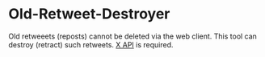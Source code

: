 # Old-Retweet-Destroyer
Old retweeets (reposts) cannot be deleted via the web client. This tool can destroy (retract) such retweets. [X API](https://developer.twitter.com/en) is required.
